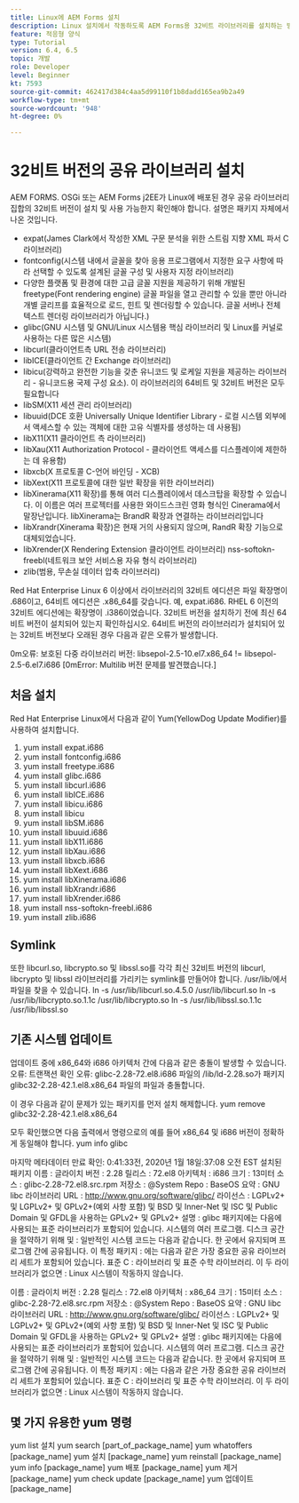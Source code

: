 ```yaml
---
title: Linux에 AEM Forms 설치
description: Linux 설치에서 작동하도록 AEM Forms용 32비트 라이브러리를 설치하는 방법을 알아봅니다.
feature: 적응형 양식
type: Tutorial
version: 6.4, 6.5
topic: 개발
role: Developer
level: Beginner
kt: 7593
source-git-commit: 462417d384c4aa5d99110f1b8dadd165ea9b2a49
workflow-type: tm+mt
source-wordcount: '948'
ht-degree: 0%

---
```



# 32비트 버전의 공유 라이브러리 설치

AEM FORMS. OSGi 또는 AEM Forms j2EE가 Linux에 배포된 경우 공유 라이브러리 집합의 32비트 버전이 설치 및 사용 가능한지 확인해야 합니다.  설명은 패키지 자체에서 나온 것입니다.

* expat(James Clark에서 작성한 XML 구문 분석을 위한 스트림 지향 XML 파서 C 라이브러리)
* fontconfig(시스템 내에서 글꼴을 찾아 응용 프로그램에서 지정한 요구 사항에 따라 선택할 수 있도록 설계된 글꼴 구성 및 사용자 지정 라이브러리)
* 다양한 플랫폼 및 환경에 대한 고급 글꼴 지원을 제공하기 위해 개발된 freetype(Font rendering engine) 글꼴 파일을 열고 관리할 수 있을 뿐만 아니라 개별 글리프를 효율적으로 로드, 힌트 및 렌더링할 수 있습니다. 글꼴 서버나 전체 텍스트 렌더링 라이브러리가 아닙니다.)
* glibc(GNU 시스템 및 GNU/Linux 시스템용 핵심 라이브러리 및 Linux를 커널로 사용하는 다른 많은 시스템)
* libcurl(클라이언트측 URL 전송 라이브러리)
* libICE(클라이언트 간 Exchange 라이브러리)
* libicu(강력하고 완전한 기능을 갖춘 유니코드 및 로케일 지원을 제공하는 라이브러리 - 유니코드용 국제 구성 요소). 이 라이브러리의 64비트 및 32비트 버전은 모두 필요합니다
* libSM(X11 세션 관리 라이브러리)
* libuuid(DCE 호환 Universally Unique Identifier Library - 로컬 시스템 외부에서 액세스할 수 있는 객체에 대한 고유 식별자를 생성하는 데 사용됨)
* libX11(X11 클라이언트 측 라이브러리)
* libXau(X11 Authorization Protocol - 클라이언트 액세스를 디스플레이에 제한하는 데 유용함)
* libxcb(X 프로토콜 C-언어 바인딩 - XCB)
* libXext(X11 프로토콜에 대한 일반 확장을 위한 라이브러리)
* libXinerama(X11 확장)를 통해 여러 디스플레이에서 데스크탑을 확장할 수 있습니다. 이 이름은 여러 프로젝터를 사용한 와이드스크린 영화 형식인 Cinerama에서 말장난입니다. libXinerama는 BrandR 확장과 연결하는 라이브러리입니다
* libXrandr(Xinerama 확장)은 현재 거의 사용되지 않으며, RandR 확장 기능으로 대체되었습니다.
* libXrender(X Rendering Extension 클라이언트 라이브러리)
nss-softokn-freebl(네트워크 보안 서비스용 자유 형식 라이브러리)
* zlib(범용, 무손실 데이터 압축 라이브러리)

Red Hat Enterprise Linux 6 이상에서 라이브러리의 32비트 에디션은 파일 확장명이 .686이고, 64비트 에디션은 .x86_64를 갖습니다. 예, expat.i686. RHEL 6 이전의 32비트 에디션에는 확장명이 .i386이었습니다. 32비트 버전을 설치하기 전에 최신 64비트 버전이 설치되어 있는지 확인하십시오. 64비트 버전의 라이브러리가 설치되어 있는 32비트 버전보다 오래된 경우 다음과 같은 오류가 발생합니다.

0m오류: 보호된 다중 라이브러리 버전: libsepol-2.5-10.el7.x86_64 != libsepol-2.5-6.el7.i686 [0mError: Multilib 버전 문제를 발견했습니다.]

## 처음 설치

Red Hat Enterprise Linux에서 다음과 같이 Yum(YellowDog Update Modifier)를 사용하여 설치합니다.

1. yum install expat.i686
2. yum install fontconfig.i686
3. yum install freetype.i686
4. yum install glibc.i686
5. yum install libcurl.i686
6. yum install libICE.i686
7. yum install libicu.i686
8. yum install libicu
9. yum install libSM.i686
10. yum install libuuid.i686
11. yum install libX11.i686
12. yum install libXau.i686
13. yum install libxcb.i686
14. yum install libXext.i686
15. yum install libXinerama.i686
16. yum install libXrandr.i686
17. yum install libXrender.i686
18. yum install nss-softokn-freebl.i686
19. yum install zlib.i686

## Symlink

또한 libcurl.so, libcrypto.so 및 libssl.so를 각각 최신 32비트 버전의 libcurl, libcrypto 및 libssl 라이브러리를 가리키는 symlink를 만들어야 합니다. /usr/lib/에서 파일을 찾을 수 있습니다.
ln -s /usr/lib/libcurl.so.4.5.0 /usr/lib/libcurl.so
ln -s /usr/lib/libcrypto.so.1.1c /usr/lib/libcrypto.so
ln -s /usr/lib/libssl.so.1.1c /usr/lib/libssl.so

## 기존 시스템 업데이트

업데이트 중에 x86_64와 i686 아키텍처 간에 다음과 같은 충돌이 발생할 수 있습니다.
오류: 트랜잭션 확인 오류:
glibc-2.28-72.el8.i686 파일의 /lib/ld-2.28.so가 패키지 glibc32-2.28-42.1.el8.x86_64 파일의 파일과 충돌합니다.

이 경우 다음과 같이 문제가 있는 패키지를 먼저 설치 해제합니다.
yum remove glibc32-2.28-42.1.el8.x86_64

모두 확인했으면 다음 출력에서 명령으로의 예를 들어 x86_64 및 i686 버전이 정확하게 동일해야 합니다.
yum info glibc

마지막 메타데이터 만료 확인: 0:41:33전, 2020년 1월 18일:37:08 오전 EST
설치된 패키지
이름 : 글라이치
버전 : 2.28
릴리스 : 72.el8
아키텍처 : i686
크기 : 13미터
소스 : glibc-2.28-72.el8.src.rpm
저장소 : @System
Repo : BaseOS
요약 : GNU libc 라이브러리
URL : http://www.gnu.org/software/glibc/
라이선스 : LGPLv2+ 및 LGPLv2+ 및 GPLv2+(예외 사항 포함) 및 BSD 및 Inner-Net 및 ISC 및 Public Domain 및 GFDL을 사용하는 GPLv2+ 및 GPLv2+
설명 : glibc 패키지에는 다음에 사용되는 표준 라이브러리가 포함되어 있습니다. 시스템의 여러 프로그램. 디스크 공간을 절약하기 위해 및 : 일반적인 시스템 코드는 다음과 같습니다. 한 곳에서 유지되며 프로그램 간에 공유됩니다. 이 특정 패키지 : 에는 다음과 같은 가장 중요한 공유 라이브러리 세트가 포함되어 있습니다. 표준 C : 라이브러리 및 표준 수학 라이브러리. 이 두 라이브러리가 없으면 : Linux 시스템이 작동하지 않습니다.

이름 : 글라이치
버전 : 2.28
릴리스 : 72.el8
아키텍처 : x86_64
크기 : 15미터
소스 : glibc-2.28-72.el8.src.rpm
저장소 : @System
Repo : BaseOS
요약 : GNU libc 라이브러리
URL : http://www.gnu.org/software/glibc/
라이선스 : LGPLv2+ 및 LGPLv2+ 및 GPLv2+(예외 사항 포함) 및 BSD 및 Inner-Net 및 ISC 및 Public Domain 및 GFDL을 사용하는 GPLv2+ 및 GPLv2+
설명 : glibc 패키지에는 다음에 사용되는 표준 라이브러리가 포함되어 있습니다. 시스템의 여러 프로그램. 디스크 공간을 절약하기 위해 및 : 일반적인 시스템 코드는 다음과 같습니다. 한 곳에서 유지되며 프로그램 간에 공유됩니다. 이 특정 패키지 : 에는 다음과 같은 가장 중요한 공유 라이브러리 세트가 포함되어 있습니다. 표준 C : 라이브러리 및 표준 수학 라이브러리. 이 두 라이브러리가 없으면 : Linux 시스템이 작동하지 않습니다.

## 몇 가지 유용한 yum 명령

yum list 설치
yum search [part_of_package_name]
yum whatoffers [package_name]
yum 설치 [package_name]
yum reinstall [package_name]
yum info [package_name]
yum 배포 [package_name]
yum 제거 [package_name]
yum check update [package_name]
yum 업데이트 [package_name]
